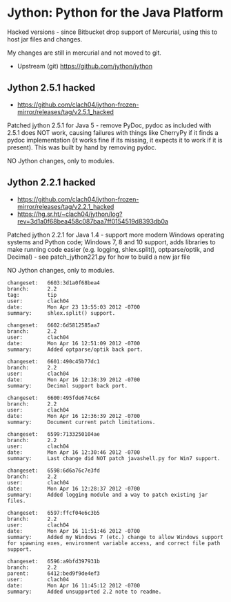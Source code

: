 # Jython: Python for the Java Platform

Hacked versions - since Bitbucket drop support of Mercurial, using this to host jar files and changes.

My changes are still in mercurial and not moved to git.

  * Upstream (git) https://github.com/jython/jython

## Jython 2.5.1 hacked

  * https://github.com/clach04/jython-frozen-mirror/releases/tag/v2.5.1_hacked

Patched jython 2.5.1 for Java 5 - remove PyDoc, pydoc as included with 2.5.1 does NOT work, causing failures with things like CherryPy if it finds a pydoc implementation (it works fine if its missing, it expects it to work if it is present). This was built by hand by removing pydoc.

NO Jython changes, only to modules.

## Jython 2.2.1 hacked

  * https://github.com/clach04/jython-frozen-mirror/releases/tag/v2.2.1_hacked
  * https://hg.sr.ht/~clach04/jython/log?rev=3d1a0f68bea458c087baa7ff0154519d8393db0a

Patched jython 2.2.1 for Java 1.4 - support more modern Windows operating systems and Python code; Windows 7, 8 and 10 support, adds libraries to make running code easier (e.g. logging, shlex.split(), optparse/optik, and Decimal) - see patch_jython221.py for how to build a new jar file

NO Jython changes, only to modules.

    changeset:   6603:3d1a0f68bea4
    branch:      2.2
    tag:         tip
    user:        clach04
    date:        Mon Apr 23 13:55:03 2012 -0700
    summary:     shlex.split() support.

    changeset:   6602:6d5812585aa7
    branch:      2.2
    user:        clach04
    date:        Mon Apr 16 12:51:09 2012 -0700
    summary:     Added optparse/optik back port.

    changeset:   6601:490c45b77dc1
    branch:      2.2
    user:        clach04
    date:        Mon Apr 16 12:38:39 2012 -0700
    summary:     Decimal support back port.

    changeset:   6600:495fde674c64
    branch:      2.2
    user:        clach04
    date:        Mon Apr 16 12:36:39 2012 -0700
    summary:     Document current patch limitations.

    changeset:   6599:7133250104ae
    branch:      2.2
    user:        clach04
    date:        Mon Apr 16 12:30:46 2012 -0700
    summary:     Last change did NOT patch javashell.py for Win7 support.

    changeset:   6598:6d6a76c7e3fd
    branch:      2.2
    user:        clach04
    date:        Mon Apr 16 12:28:37 2012 -0700
    summary:     Added logging module and a way to patch existing jar files.

    changeset:   6597:ffcf04e6c3b5
    branch:      2.2
    user:        clach04
    date:        Mon Apr 16 11:51:46 2012 -0700
    summary:     Added my Windows 7 (etc.) change to allow Windows support for spawning exes, environment variable access, and correct file path support.

    changeset:   6596:a9bfd397931b
    branch:      2.2
    parent:      6412:bed9f9de4ef3
    user:        clach04
    date:        Mon Apr 16 11:45:12 2012 -0700
    summary:     Added unsupported 2.2 note to readme.
